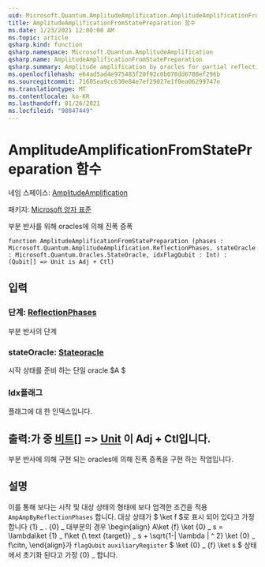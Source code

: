 ```yaml
---
uid: Microsoft.Quantum.AmplitudeAmplification.AmplitudeAmplificationFromStatePreparation
title: AmplitudeAmplificationFromStatePreparation 함수
ms.date: 1/23/2021 12:00:00 AM
ms.topic: article
qsharp.kind: function
qsharp.namespace: Microsoft.Quantum.AmplitudeAmplification
qsharp.name: AmplitudeAmplificationFromStatePreparation
qsharp.summary: Amplitude amplification by oracles for partial reflections.
ms.openlocfilehash: e64ad5ad4e975483f20f92c0b070dd6788ef296b
ms.sourcegitcommit: 71605ea9cc630e84e7ef29027e1f0ea06299747e
ms.translationtype: MT
ms.contentlocale: ko-KR
ms.lasthandoff: 01/26/2021
ms.locfileid: "98847449"
---
```

# <a name="amplitudeamplificationfromstatepreparation-function"></a>AmplitudeAmplificationFromStatePreparation 함수

네임 스페이스: [AmplitudeAmplification](xref:Microsoft.Quantum.AmplitudeAmplification)

패키지: [Microsoft 양자 표준](https://nuget.org/packages/Microsoft.Quantum.Standard)


부분 반사를 위해 oracles에 의해 진폭 증폭

```qsharp
function AmplitudeAmplificationFromStatePreparation (phases : Microsoft.Quantum.AmplitudeAmplification.ReflectionPhases, stateOracle : Microsoft.Quantum.Oracles.StateOracle, idxFlagQubit : Int) : (Qubit[] => Unit is Adj + Ctl)
```


## <a name="input"></a>입력

### <a name="phases--reflectionphases"></a>단계: [ReflectionPhases](xref:Microsoft.Quantum.AmplitudeAmplification.ReflectionPhases)

부분 반사의 단계


### <a name="stateoracle--stateoracle"></a>stateOracle: [Stateoracle](xref:Microsoft.Quantum.Oracles.StateOracle)

시작 상태를 준비 하는 단일 oracle $A $


### <a name="idxflagqubit--int"></a>Idx플래그 [](xref:microsoft.quantum.lang-ref.int)

플래그에 대 한 인덱스입니다.



## <a name="output--qubit--unit--is-adj--ctl"></a>출력:가 중 [비트](xref:microsoft.quantum.lang-ref.qubit)[] => [Unit](xref:microsoft.quantum.lang-ref.unit)  이 Adj + Ctl입니다.

부분 반사에 의해 구현 되는 oracles에 의해 진폭 증폭을 구현 하는 작업입니다.

## <a name="remarks"></a>설명

이를 통해 보다는 시작 및 대상 상태의 형태에 보다 엄격한 조건을 적용 `AmpAmpByReflectionPhases` 합니다.
대상 상태가 $ \ket f $로 표시 되어 있다고 가정 합니다 {1} \_ .
{0} \_ 대부분의 경우 \begin{align} A\ket {f} \ket {0} \_ s = \lambda\ket {1} \_ f\ket {\ text {target}} \_ s + \sqrt{1-| \lambda | ^ 2} \ket {0} \_ f\citn, \end{align}가 `flagQubit` `auxiliaryRegister` $ \ket {0} \_ {f} \ket s $ 상태에서 초기화 된다고 가정 {0} \_ 합니다.